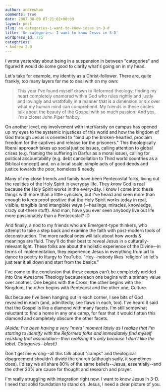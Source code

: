```yaml
---
author: andrewhao
comments: true
date: 2007-08-09 07:21:02+00:00
layout: post
slug: on-categories-i-want-to-know-jesus-in-3-d
title: 'On categories: I want to know Jesus in 3-D'
wordpress_id: 775
categories:
- Andrew 2.0
---
```


I wrote yesterday about being in a suspension in between "categories" and figured it would do some good to clarify what's going on in my head.

Let's take for example, my identity as a Christ-follower. There are, quite frankly, too many layers for me to deal with on my own:


> This year I've found myself drawn to Reformed theology; finding my heart completely enamored with a God who rules rightly and justly and lovingly and wrathfully in a manner that is a dimension or six over what my human mind can comprehend. My friends in these circles talk about the beauty of the Gospel with so much passion. And yes, I'm a closet John Piper fanboy.

On another level, my involvement with InterVarsity on campus has opened up my eyes to the systemic injustices of this world and how the kingdom of God through Jesus is oriented to "bind up the broken-hearted, proclaim freedom for the captives and release for the prisoners." This theologically liberal approach takes up social justice issues, calling attention to global crises (e.g. framing the suffering in Darfur as a moral issue), calling for political accountability (e.g. debt cancellation to Third world countries as a Biblical concept) and, on a local scale, simple acts of good deeds and justice towards the poor, homeless & needy.

Many of my close friends and family have been Pentecostal folks, living out the realities of the Holy Spirit in everyday life. They _know_ God is real because the Holy Spirit works in the every-day. I know I come into these things with more than a little cynicism, but I've heard and seen more than enough to keep proof positive that the Holy Spirit works today in real, visible, tangible (and intangible) ways (--healings, miracles, knowledge, crazy out-there stuff). And man, have you ever seen anybody live out life more passionately than a Pentecostal? :D

And finally, a nod to my friends who are Emergent-type thinkers, who attempt to take a step back and examine the faith with post-modern tools of deconstruction. The more radical ones will talk about how words & meanings are fluid. They'll do their best to reveal Jesus in a culturally-relevant light. These folks are about the holistic experience of the Divine--in terms of implementation, they experience Jesus in everything from art to dance to poetry to liturgy to YouTube. "Hey--nobody likes 'religion' so let's just tear it all down and start from the basics."


I've come to the conclusion that these camps can't be completely melded into One Awesome Theology because each one begins with a primary value over another. One begins with the Cross, the other begins with the Kingdom, the other begins with Pentecost and the other one, Culture.

But because I've been hanging out in each corner, I see bits of God revealed in each (and, admittedly, see flaws in each, too). I've heard it said that the Gospel is like a diamond with many facets. I'm still somewhat reluctant to find a home in any one camp, for fear that it would flatten this diamond and completely obscure the other facets.

_(Aside: I've been having a very "meta" moment lately as I realize that I'm starting to identify with the Reformed folks and immediately find myself resisting that association--then realizing it's only because I don't like the label. Categories--blast!)_

Don't get me wrong--all this talk about "camps" and theological disagreement shouldn't divide the church (although sadly, it sometimes does). I'd say we all share 80% of the same beliefs--Jesus, essentially--and the other 20% are cause for thought and research and prayer.

I'm really struggling with integration right now. I want to know Jesus in 3-D. I need that solid foundation to stand on. Jesus, I need a clear picture of you.
